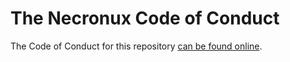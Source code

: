 <!--
# ==-----------------------------------------------------------== #
# SPDX-FileCopyrightText: © 2025 Nayan Patil <nayantsg@proton.me>
#
# SPDX-License-Identifier: CC-BY-SA-4.0
# ==-----------------------------------------------------------== #
-->

# The Necronux Code of Conduct

The Code of Conduct for this repository [can be found online](https://www.necronux.net/conduct.html).
